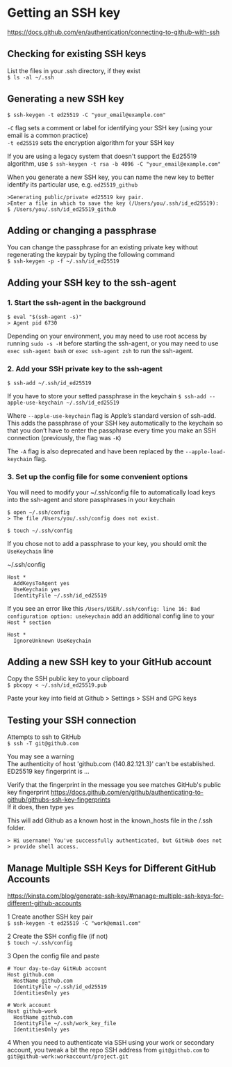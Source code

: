 # Getting an SSH key

https://docs.github.com/en/authentication/connecting-to-github-with-ssh  


## Checking for existing SSH keys

List the files in your .ssh directory, if they exist  
`$ ls -al ~/.ssh`

## Generating a new SSH key

`$ ssh-keygen -t ed25519 -C "your_email@example.com"`

`-C` flag sets a comment or label for identifying your SSH key (using your email is a common practice)  
`-t ed25519` sets the encryption algorithm for your SSH key  

If you are using a legacy system that doesn't support the Ed25519 algorithm, use  `$ ssh-keygen -t rsa -b 4096 -C "your_email@example.com"`  

When you generate a new SSH key, you can name the new key to better identify its particular use, e.g. `ed25519_github`  
```
>Generating public/private ed25519 key pair.
>Enter a file in which to save the key (/Users/you/.ssh/id_ed25519):
$ /Users/you/.ssh/id_ed25519_github
```

## Adding or changing a passphrase  

You can change the passphrase for an existing private key without regenerating the keypair by typing the following command  
`$ ssh-keygen -p -f ~/.ssh/id_ed25519`  


## Adding your SSH key to the ssh-agent

### 1. Start the ssh-agent in the background  

```
$ eval "$(ssh-agent -s)"
> Agent pid 6730
```

Depending on your environment, you may need to use root access by running `sudo -s -H` before starting the ssh-agent, or you may need to use `exec ssh-agent bash` or `exec ssh-agent zsh` to run the ssh-agent.


### 2. Add your SSH private key to the ssh-agent  

`$ ssh-add ~/.ssh/id_ed25519`  

If you have to store your setted passphrase in the keychain  `$ ssh-add --apple-use-keychain ~/.ssh/id_ed25519`  

Where `--apple-use-keychain` flag is Apple’s standard version of ssh-add. This adds the passphrase of your SSH key automatically to the keychain so that you don’t have to enter the passphrase every time you make an SSH connection (previously, the flag was `-K`)    

The `-A` flag is also deprecated and have been replaced by the  `--apple-load-keychain` flag.  

### 3. Set up the config file for some convenient options  

You will need to modify your ~/.ssh/config file to automatically load keys into the ssh-agent and store passphrases in your keychain  

```
$ open ~/.ssh/config
> The file /Users/you/.ssh/config does not exist.

$ touch ~/.ssh/config
```

If you chose not to add a passphrase to your key, you should omit the `UseKeychain` line

~/.ssh/config
```
Host *
  AddKeysToAgent yes
  UseKeychain yes
  IdentityFile ~/.ssh/id_ed25519
```

If you see an error like this `/Users/USER/.ssh/config: line 16: Bad configuration option: usekeychain` add an additional config line to your `Host * section`
```
Host *
  IgnoreUnknown UseKeychain
```

## Adding a new SSH key to your GitHub account

Copy the SSH public key to your clipboard  
`$ pbcopy < ~/.ssh/id_ed25519.pub`  

Paste your key into field at Github > Settings > SSH and GPG keys  


## Testing your SSH connection

Attempts to ssh to GitHub  
`$ ssh -T git@github.com`  

You may see a warning  
The authenticity of host 'github.com (140.82.121.3)' can't be established. ED25519 key fingerprint is ...  

Verify that the fingerprint in the message you see matches GitHub's public key fingerprint https://docs.github.com/en/github/authenticating-to-github/githubs-ssh-key-fingerprints  
If it does, then type `yes`  

This will add Github as a known host in the known_hosts file in the /.ssh folder.  

```
> Hi username! You've successfully authenticated, but GitHub does not
> provide shell access.
```


## Manage Multiple SSH Keys for Different GitHub Accounts

https://kinsta.com/blog/generate-ssh-key/#manage-multiple-ssh-keys-for-different-github-accounts  


1 Create another SSH key pair  
`$ ssh-keygen -t ed25519 -C "work@email.com"`  

2 Create the SSH config file (if not)  
`$ touch ~/.ssh/config`  

3 Open the config file and paste  
```
# Your day-to-day GitHub account
Host github.com
  HostName github.com
  IdentityFile ~/.ssh/id_ed25519
  IdentitiesOnly yes

# Work account
Host github-work
  HostName github.com
  IdentityFile ~/.ssh/work_key_file
  IdentitiesOnly yes
```

4 When you need to authenticate via SSH using your work or secondary account, you tweak a bit the repo SSH address from `git@github.com` to  
`git@github-work:workaccount/project.git`  

